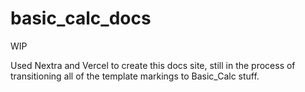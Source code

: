 # basic_calc_docs

WIP

Used Nextra and Vercel to create this docs site, still in the process of transitioning all of the template markings
to Basic_Calc stuff.
